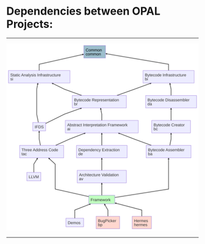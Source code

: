 # Dependencies between OPAL Projects:

---

![OPAL Project Dependencies](./ProjectDependencies.svg)

---
